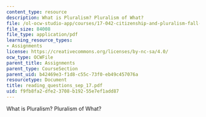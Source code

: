 ```yaml
---
content_type: resource
description: What is Pluralism? Pluralism of What?
file: /ol-ocw-studio-app/courses/17-042-citizenship-and-pluralism-fall-2003/f9fb8fa2dfe23708b19255e7ef1add87_reading_questions_sep_17.pdf
file_size: 84008
file_type: application/pdf
learning_resource_types:
- Assignments
license: https://creativecommons.org/licenses/by-nc-sa/4.0/
ocw_type: OCWFile
parent_title: Assignments
parent_type: CourseSection
parent_uid: b42469e3-f1d8-c55c-73f0-eb49c457076a
resourcetype: Document
title: reading_questions_sep_17.pdf
uid: f9fb8fa2-dfe2-3708-b192-55e7ef1add87
---
```

What is Pluralism? Pluralism of What?
